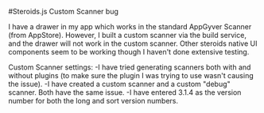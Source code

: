 #Steroids.js Custom Scanner bug

I have a drawer in my app which works in the standard AppGyver Scanner (from AppStore). However, I built a custom scanner via the build service, and the drawer will not work in the custom scanner. Other steroids native UI components seem to be working though I haven't done extensive testing.

Custom Scanner settings:
-I have tried generating scanners both with and without plugins (to make sure the plugin I was trying to use wasn't causing the issue).
-I have created a custom scanner and a custom "debug" scanner. Both have the same issue.
-I have entered 3.1.4 as the version number for both the long and sort version numbers.
